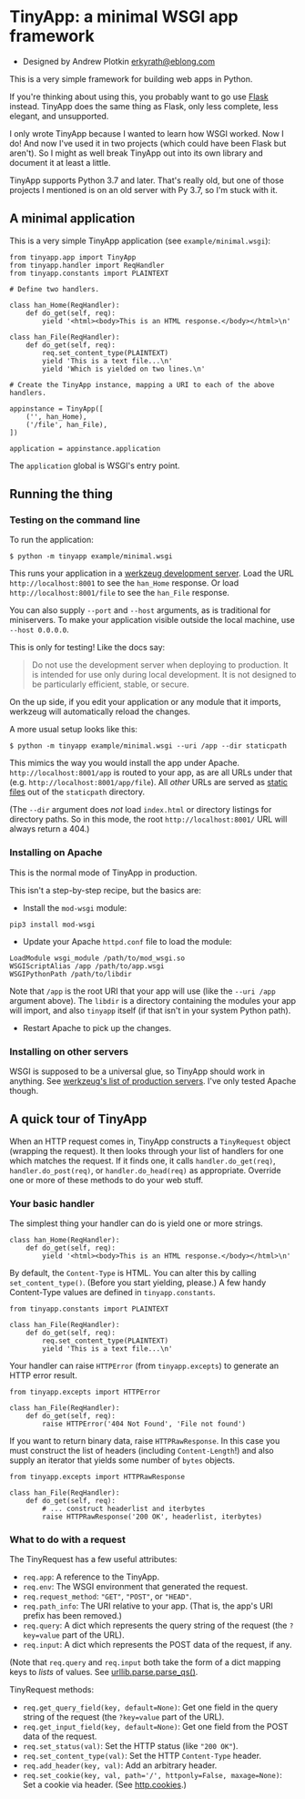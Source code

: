 # TinyApp: a minimal WSGI app framework

- Designed by Andrew Plotkin <erkyrath@eblong.com>

This is a very simple framework for building web apps in Python.

If you're thinking about using this, you probably want to go use [Flask][] instead. TinyApp does the same thing as Flask, only less complete, less elegant, and unsupported.

[Flask]: https://flask.palletsprojects.com/

I only wrote TinyApp because I wanted to learn how WSGI worked. Now I do! And now I've used it in two projects (which could have been Flask but aren't). So I might as well break TinyApp out into its own library and document it at least a little.

TinyApp supports Python 3.7 and later. That's really old, but one of those projects I mentioned is on an old server with Py 3.7, so I'm stuck with it.

## A minimal application

This is a very simple TinyApp application (see `example/minimal.wsgi`):

```
from tinyapp.app import TinyApp
from tinyapp.handler import ReqHandler
from tinyapp.constants import PLAINTEXT

# Define two handlers.

class han_Home(ReqHandler):
    def do_get(self, req):
        yield '<html><body>This is an HTML response.</body></html>\n'

class han_File(ReqHandler):
    def do_get(self, req):
        req.set_content_type(PLAINTEXT)
        yield 'This is a text file...\n'
        yield 'Which is yielded on two lines.\n'

# Create the TinyApp instance, mapping a URI to each of the above handlers.

appinstance = TinyApp([
    ('', han_Home),
    ('/file', han_File),
])

application = appinstance.application
```

The `application` global is WSGI's entry point.

## Running the thing

### Testing on the command line

To run the application:

```
$ python -m tinyapp example/minimal.wsgi
```

This runs your application in a [werkzeug development server][werkzeug]. Load the URL `http://localhost:8001` to see the `han_Home` response. Or load `http://localhost:8001/file` to see the `han_File` response.

You can also supply `--port` and `--host` arguments, as is traditional for miniservers. To make your application visible outside the local machine, use `--host 0.0.0.0`.

This is only for testing! Like the docs say:

[werkzeug]: https://werkzeug.palletsprojects.com/en/stable/serving/

> Do not use the development server when deploying to production. It is intended for use only during local development. It is not designed to be particularly efficient, stable, or secure.

On the up side, if you edit your application or any module that it imports, werkzeug will automatically reload the changes.

A more usual setup looks like this:

```
$ python -m tinyapp example/minimal.wsgi --uri /app --dir staticpath
```

This mimics the way you would install the app under Apache. `http://localhost:8001/app` is routed to your app, as are all URLs under that (e.g. `http://localhost:8001/app/file`). All *other* URLs are served as [static files][SharedData] out of the `staticpath` directory.

(The `--dir` argument does _not_ load `index.html` or directory listings for directory paths. So in this mode, the root `http://localhost:8001/` URL will always return a 404.)

[SharedData]: https://werkzeug.palletsprojects.com/en/stable/middleware/shared_data/

### Installing on Apache

This is the normal mode of TinyApp in production.

This isn't a step-by-step recipe, but the basics are:

- Install the `mod-wsgi` module:

```
pip3 install mod-wsgi
```

- Update your Apache `httpd.conf` file to load the module:

```
LoadModule wsgi_module /path/to/mod_wsgi.so
WSGIScriptAlias /app /path/to/app.wsgi
WSGIPythonPath /path/to/libdir
```

Note that `/app` is the root URI that your app will use (like the `--uri /app` argument above). The `libdir` is a directory containing the modules your app will import, and also `tinyapp` itself (if that isn't in your system Python path).

- Restart Apache to pick up the changes.

### Installing on other servers

WSGI is supposed to be a universal glue, so TinyApp should work in anything. See [werkzeug's list of production servers][prodserv]. I've only tested Apache though.

[prodserv]: https://werkzeug.palletsprojects.com/en/stable/deployment/

## A quick tour of TinyApp

When an HTTP request comes in, TinyApp constructs a `TinyRequest` object (wrapping the request). It then looks through your list of handlers for one which matches the request. If it finds one, it calls `handler.do_get(req)`, `handler.do_post(req)`, or `handler.do_head(req)` as appropriate. Override one or more of these methods to do your web stuff.

### Your basic handler

The simplest thing your handler can do is yield one or more strings.

```
class han_Home(ReqHandler):
    def do_get(self, req):
        yield '<html><body>This is an HTML response.</body></html>\n'
```

By default, the `Content-Type` is HTML. You can alter this by calling `set_content_type()`. (Before you start yielding, please.) A few handy Content-Type values are defined in `tinyapp.constants`.

```
from tinyapp.constants import PLAINTEXT

class han_File(ReqHandler):
    def do_get(self, req):
        req.set_content_type(PLAINTEXT)
        yield 'This is a text file...\n'
```

Your handler can raise `HTTPError` (from `tinyapp.excepts`) to generate an HTTP error result.

```
from tinyapp.excepts import HTTPError

class han_File(ReqHandler):
    def do_get(self, req):
        raise HTTPError('404 Not Found', 'File not found')
```

If you want to return binary data, raise `HTTPRawResponse`. In this case you must construct the list of headers (including `Content-Length`!) and also supply an iterator that yields some number of `bytes` objects.

```
from tinyapp.excepts import HTTPRawResponse

class han_File(ReqHandler):
    def do_get(self, req):
        # ... construct headerlist and iterbytes
        raise HTTPRawResponse('200 OK', headerlist, iterbytes)
```

### What to do with a request

The TinyRequest has a few useful attributes:

- `req.app`: A reference to the TinyApp.
- `req.env`: The WSGI environment that generated the request.
- `req.request_method`: `"GET"`, `"POST"`, or `"HEAD"`.
- `req.path_info`: The URI relative to your app. (That is, the app's URI prefix has been removed.)
- `req.query`: A dict which represents the query string of the request (the `?key=value` part of the URL).
- `req.input`: A dict which represents the POST data of the request, if any.

(Note that `req.query` and `req.input` both take the form of a dict mapping keys to _lists_ of values. See [urllib.parse.parse_qs()][parse_qs].

[parse_qs]: https://docs.python.org/3/library/urllib.parse.html#urllib.parse.parse_qs

TinyRequest methods:

- `req.get_query_field(key, default=None)`: Get one field in the query string of the request (the `?key=value` part of the URL).
- `req.get_input_field(key, default=None)`: Get one field from the POST data of the request.
- `req.set_status(val)`: Set the HTTP status (like `"200 OK"`).
- `req.set_content_type(val)`: Set the HTTP `Content-Type` header.
- `req.add_header(key, val)`: Add an arbitrary header.
- `req.set_cookie(key, val, path='/', httponly=False, maxage=None)`: Set a cookie via header. (See [http.cookies][httpcookies].)

[httpcookies]: https://docs.python.org/3/library/http.cookies.html
